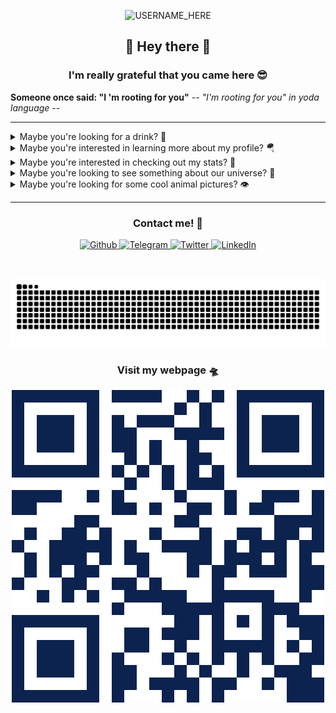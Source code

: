 <p align="center">

  <img src="https://socialify.git.ci/nclsbayona/nclsbayona/image?description=1&descriptionEditable=Come%20check%20my%20profile!&font=Bitter&pattern=Signal&theme=Dark" alt="USERNAME_HERE" width="640" height="320" />

</p>

<h2 align="center">👋 Hey there 👋</h2>

<h3 align="center">I'm really grateful that you came here 😎</h3>

<!--p  align="center">
<img src="logo.png" alt="Logo" width="480">
</p-->


<p align="center">

  <strong align="center">Someone once said: &quot;I 'm rooting for you&quot;</strong>
  <i>-- &quot;I'm rooting for you&quot; in yoda language --</i>

</p>


----

<details name="info">
<summary>Maybe you're looking for a drink? 🍹</summary>
<br />
<h4 align="center">Bloody Punch</h4>
<p align="center">

<img src="https://www.thecocktaildb.com/images/media/drink/5yhd3n1571687385.jpg" alt="Drink image" />

</p>

<h5 align="center">Alcoholic - Punch / Party Drink</h5>

<h5 align="center">Necessary ingredients</h5>
<table align="center">
<tr>
<td>
<table frame="box" rules="cols">
    <thead>
        <tr>
            <th style="padding-left: 1em; padding-right: 1em; text-align: center">Ingredient</th>
            <th style="padding-left: 1em; padding-right: 1em; text-align: center">Measure</th>
        </tr>
    </thead>
    <tbody>
        <tr>
            <td style="padding-left: 1em; padding-right: 1em; text-align: center; vertical-align: top">Vodka</td>
            <td style="padding-left: 1em; padding-right: 1em; text-align: center; vertical-align: top">10 shots</td>
        </tr>
        <tr>
            <td style="padding-left: 1em; padding-right: 1em; text-align: center; vertical-align: top">Strawberries</td>
            <td style="padding-left: 1em; padding-right: 1em; text-align: center; vertical-align: top">3 cups</td>
        </tr>
        <tr>
            <td style="padding-left: 1em; padding-right: 1em; text-align: center; vertical-align: top">Lime Juice</td>
            <td style="padding-left: 1em; padding-right: 1em; text-align: center; vertical-align: top">1/2 cup</td>
        </tr>
        <tr>
            <td style="padding-left: 1em; padding-right: 1em; text-align: center; vertical-align: top">Lemon-lime soda</td>
            <td style="padding-left: 1em; padding-right: 1em; text-align: center; vertical-align: top">12 oz</td>
        </tr>
        <tr>
            <td style="padding-left: 1em; padding-right: 1em; text-align: center; vertical-align: top">Lemon-lime soda</td>
            <td style="padding-left: 1em; padding-right: 1em; text-align: center; vertical-align: top">12 oz</td>
        </tr>
        <tr>
            <td style="padding-left: 1em; padding-right: 1em; text-align: center; vertical-align: top">Raisins</td>
            <td style="padding-left: 1em; padding-right: 1em; text-align: center; vertical-align: top">1 cup</td>
        </tr>
        <tr>
            <td style="padding-left: 1em; padding-right: 1em; text-align: center; vertical-align: top">Blueberries</td>
            <td style="padding-left: 1em; padding-right: 1em; text-align: center; vertical-align: top">1 cup</td>
        </tr>
    </tbody>
</table>
</td>
</tr>
</table>



<p align="center">
Place the thawed strawberries in a large bowl. Mash them with a fork to ensure no large chunks.

Step
2

 
In a punch bowl or pitcher, combine mashed strawberries, lime pulp and soda. Mix well.

Step
3

 
Add blueberries and raisins. They will float and look like bugs in the punch.
</p>

----

</details>


<details name="info">
<summary>Maybe you're interested in learning more about my profile? 🪂</summary>
<br />
<h5 align="center">👀 Visitor count</h5>
<p align="center">

<img src="https://profile-counter.glitch.me/nclsbayona/count.svg"/>

</p>
<p align="center">

<img src="https://img.shields.io/github/followers/nclsbayona?color=003153&logo=github&style=for-the-badge"/>
<img src="https://img.shields.io/github/last-commit/nclsbayona/nclsbayona?color=003153&logo=github&style=for-the-badge&label=Latest%20Profile%20Commit">

</p>
<p align="center">

<img src="https://github-profile-trophy.vercel.app/?username=nclsbayona&theme=dracula&no-frame=false&margin-w=5&margin-h=5&no-bg=true&column=4">

</p>

----

</details>


<details name="info">
<summary>Maybe you're interested in checking out my stats? 🐣</summary>
<br />
<h4 align="center">General GitHub Stats 🌀</h4>

<p align="center">

<!--h5>😃 General Overview</h5-->
<img src="https://github-readme-stats.vercel.app/api?username=nclsbayona&show_icons=true&count_private=true&include_all_commits=true&locale=en&theme=tokyonight" width="260">

<!--h5>Life-Time Stats Overview 😃</h5-->
<img src="https://github-readme-streak-stats.herokuapp.com/?user=nclsbayona&theme=algolia" width="260">

</p>

<br />

<h4 align="center">🤖 Programming Languages Stats</h4>

<p align="center">

<!--h5>Most Used Languages Stats 💾</h5-->
<img src="https://github-readme-stats.vercel.app/api/top-langs/?username=nclsbayona&show_icons=true&locale=en&langs_count=5&theme=tokyonight">

</p>

<br />

<h4 align="center">⌚General Weekly-Stats</h4>
<table align="center">
<tr>
<td>
<table frame="box" rules="cols">
    <thead>
        <tr>
            <th style="padding-left: 1em; padding-right: 1em; text-align: center">Language name</th>
            <th style="padding-left: 1em; padding-right: 1em; text-align: center">Time spent</th>
        </tr>
    </thead>
    <tbody>
    </tbody>
</table>
</td>
<td>
<table frame="box" rules="cols">
    <thead>
        <tr>
            <th style="padding-left: 1em; padding-right: 1em; text-align: center">OS name</th>
            <th style="padding-left: 1em; padding-right: 1em; text-align: center">Time spent</th>
        </tr>
    </thead>
    <tbody>
    </tbody>
</table>
</td>
</tr>
</table>

----
</details>


<details name="info">
<summary>Maybe you're looking to see something about our universe? 🔭</summary>

<br />
<h4 align="center">NGC 253: Dusty Island Universe - ©️ Steve Crouch @ 2024-02-15</h4>
<p align="center">

<img src="https://apod.nasa.gov/apod/image/2402/ngc253_STXL6303_RC14_LHaRGB_2023_1024.jpg" alt="NGC 253: Dusty Island Universe image" />

</p>

<h5 align="center">Shiny NGC 253 is one of the brightest spiral galaxies visible, and also one of the dustiest.  Some call it the Silver Coin Galaxy for its appearance in small telescopes, or just the Sculptor Galaxy for its location within the boundaries of the southern constellation Sculptor.  Discovered in 1783 by mathematician and astronomer Caroline Herschel, the dusty island universe lies a mere 10 million light-years away. About 70 thousand light-years across, NGC 253 is the largest member of the Sculptor Group of Galaxies, the nearest to our own Local Group of Galaxies.  In addition to its spiral dust lanes, tendrils of dust seem to be rising from its galactic disk laced with young star clusters and star forming regions in this colorful galaxy portrait. The high dust content accompanies frantic star formation, earning NGC 253 the designation of a starburst galaxy. NGC 253 is also known to be a strong source of high-energy x-rays and gamma rays, likely due to massive black holes near the galaxy's center.</h5>

----

</details>

<details name="info">
<summary>Maybe you're looking for some cool animal pictures? 👁️</summary>

<br />
<table align="center">
<tr>
<td>
<img src="https://cdn.animality.xyz/dog/10.png" width="180"/>
</td>
<td>
<img src="https://cdn.animality.xyz/duck/20.png" width="180"/>
</td>
<td>
<img src="https://cdn.animality.xyz/fox/18.png" width="180"/>
</td>
</tr>
<tr>
<td>
<img src="https://cdn.animality.xyz/cat/29.png" width="180"/>
</td>
<td>
<img src="https://cdn.animality.xyz/bird/22.png" width="180"/>
</td>
<td>
<img src="https://cdn.animality.xyz/panda/21.png" width="180"/>
</td>
</tr>
<tr>
<td>
<img src="https://cdn.animality.xyz/redpanda/3.png" width="180"/>
</td>
<td>
<img src="https://cdn.animality.xyz/koala/21.png" width="180"/>
</td>
<td>
<img src="https://cdn.animality.xyz/whale/10.png" width="180"/>
</td>
</tr>
<tr>
<td>
<img src="https://cdn.animality.xyz/dolphin/17.png" width="180"/>
</td>
<td>
<img src="https://cdn.animality.xyz/kangaroo/19.png" width="180"/>
</td>
<td>
<img src="https://cdn.animality.xyz/rabbit/5.png" width="180"/>
</td>
</tr>
<tr>
<td>
<img src="https://cdn.animality.xyz/lion/13.png" width="180"/>
</td>
<td>
<img src="https://cdn.animality.xyz/bear/10.png" width="180"/>
</td>
<td>
<img src="https://cdn.animality.xyz/frog/12.png" width="180"/>
</td>
</tr>
<tr>
<td>
<img src="https://cdn.animality.xyz/penguin/1.png" width="180"/>
</td>
<td>
<img src="https://cdn.animality.xyz/axolotl/15.png" width="180"/>
</td>
<td>
<img src="https://cdn.animality.xyz/capybara/14.png" width="180"/>
</td>
</tr>
<tr>
<td>
<img src="https://cdn.animality.xyz/hedgehog/0.png" width="180"/>
</td>
<td>
<img src="https://cdn.animality.xyz/turtle/2.png" width="180"/>
</td>
<td>
<img src="https://cdn.animality.xyz/narwhal/4.png" width="180"/>
</td>
</tr>
<tr>
<td>
<img src="https://cdn.animality.xyz/squirrel/13.png" width="180"/>
</td>
<td>
<img src="https://cdn.animality.xyz/fish/15.png" width="180"/>
</td>
<td>
<img src="https://cdn.animality.xyz/horse/0.png" width="180"/>
</td>
</tr>
</table>

----

</details>


----

<h3 align="center">Contact me! 📇</h3>

<p align="center">
<a href="https://github.com/nclsbayona" target="_blank">
 <img alt="Github" src="https://img.shields.io/badge/GitHub-%2312180E.svg?&style=for-the-badge&logo=Github&logoColor=white">
</a>

<a href="https://t.me/nclsbayona" target="_blank">
 <img alt="Telegram" src="https://img.shields.io/badge/-TELEGRAM-blue?&style=for-the-badge&logo=telegram&logoColor=white">
</a>

<a href="https://twitter.com/nclsbayona" target="_blank">
 <img alt="Twitter" src="https://img.shields.io/badge/twitter-%231DA1F2.svg?&style=for-the-badge&logo=twitter&logoColor=white">
</a>

<a href="https://www.linkedin.com/in/nclsbayona" target="_blank">
 <img alt="LinkedIn" src="https://img.shields.io/badge/-LINKEDIN-lightblue?&style=for-the-badge&logo=linkedin&logoColor=white">
</a>

<!-- <a href="https://instagram.com/" target="_blank">
 <img alt="Instagram" src="https://img.shields.io/badge/-INSTAGRAM-critical?&style=for-the-badge&logo=instagram&logoColor=white">
</a>

<a href="https://www.discord.com/channels/" target="_blank">
 <img alt="Discord" src="https://img.shields.io/badge/-DISCORD-darkblue?&style=for-the-badge&logo=discord&logoColor=white">
</a> !-->


</p>

<br />


<p align="center">

<img src="https://raw.githubusercontent.com/nclsbayona/Daily.dev-devcard-books/output/github-contribution-grid-snake-sissa.svg">

</p>


<h3 align="center">Visit my webpage 🛸</h3>
<p align="center"><a href="https://nclsbayona.github.io" target="_blank">
 <img src="QR.png">
</a></p>

</p>

